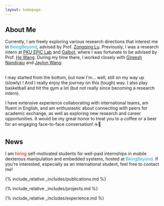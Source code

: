 ```yaml
---
layout: homepage
---
```

## About Me

Currently, I am freely exploring various research directions that interest me in <span style="color:#1DA1F2;">BeingBeyond</span>, advised by Prof. <a href="https://z0ngqing.github.io/">Zongqing Lu</a>. 
Previously, I was a research intern at <a target="_blank" href="https://hughw19.github.io/">PKU EPIC Lab</a> and <a href="http://www.galbot.com/">Galbot</a>, where I was fortunate to be advised by Prof. <a target="_blank" href="https://hughw19.github.io/">He Wang</a>. 
During my time there, I worked closely with <a target="_blank" href="https://user432.github.io/">Gireesh Nandiraju</a> and <a href="https://42jaylonw.github.io/">Jaylon Wang</a>. <br><br>
<!-- I am currently a third-year graduate student at Beijing University of Posts and Telecommunications. I obtained my bachelor's degree from Nanjing Tech University. -->
I may started from the bottom, but now I'm... well, still on my way up (slowly) ! And I really enjoy the journey on this (tough) way. 
I also play basketball and hit the gym a lot (but not really since becoming a research intern).

I have extensive experience collaborating with international teams, am fluent in English, and am enthusiastic about connecting with peers for academic exchange, as well as exploring new research and career opportunities.
It would be my great honor to treat you to a coffee or a beer for an engaging face-to-face conversation! ☕🍻

[//]: # (## Research Interests)

[//]: # ()
[//]: # (I am passionate about exploring innovative technologies in **robotics**, artificial intelligence, and healthcare, particularly those with potential for **real-world implementation** and **societal benefit**.)

## News

I am <span style="color:red;">hiring</span> self-motivated students for well-paid internships in mobile dexterous manipulation and embedded systems, hosted at <span style="color:1DA1F2;">BeingBeyond</span>. If you're interested, especially as an international student, feel free to contact me!

[//]: # (<p style="color:red;">)

[//]: # (...)

[//]: # (</p>)

<!-- ## News -->

<!-- - **[Feb. 2020]** Our paper about incremental learning is accepted to CVPR 2020.
- **[Mar. 2019]** Our paper about few-shot learning is accepted to CVPR 2019. -->

{% include_relative _includes/publications.md %}

<!-- {% include_relative _includes/services.md %} -->

{% include_relative _includes/projects.md %}

{% include_relative _includes/experience.md %}